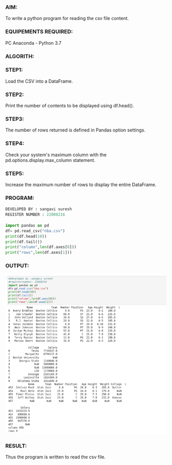 ### AIM:

To write a python program for reading the csv file content.

### EQUIPEMENTS REQUIRED:

PC Anaconda - Python 3.7

### ALGORITH:

### STEP1:

Load the CSV into a DataFrame.

### STEP2:

Print the number of contents to be displayed using df.head().

### STEP3:

The number of rows returned is defined in Pandas option settings.

### STEP4:

Check your system's maximum column with the pd.options.display.max_column statement.

### STEP5:

Increase the maximum number of rows to display the entire DataFrame.

### PROGRAM:
``` PYTHON
DEVELOPED BY : sangavi suresh
REGISTER NUMBER : 22008216

import pandas as pd
df= pd.read_csv("nba.csv")
print(df.head(10))
print(df.tail())
print("column",len(df.axes[0]))
print("rows",len(df.axes[1]))
```
### OUTPUT:

![](./read.png)

### RESULT:
Thus the program is written to read the csv file.